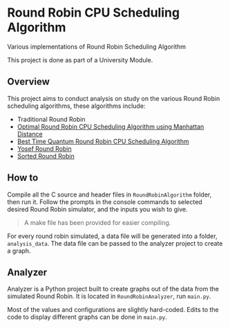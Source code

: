# Round Robin CPU Scheduling Algorithm
Various implementations of Round Robin Scheduling Algorithm

This project is done as part of a University Module.

## Overview

This project aims to conduct analysis on study on the various Round Robin scheduling algorithms, these algorithms include:

- Traditional Round Robin
- [Optimal Round Robin CPU Scheduling Algorithm using Manhattan Distance](https://www.researchgate.net/publication/320855939_Optimal_Round_Robin_CPU_Scheduling_Algorithm_Using_Manhattan_Distance)
- [Best Time Quantum Round Robin CPU Scheduling Algorithm](https://ijseas.com/volume3/v3i5/ijseas20170529.pdf)
- [Yosef Round Robin](https://ieeexplore.ieee.org/document/8716476)
- [Sorted Round Robin](https://ieeexplore.ieee.org/document/8862609)

## How to

Compile all the C source and header files in `RoundRobinAlgorithm` folder, then run it. Follow the prompts in the console commands to selected desired Round Robin simulator, and the inputs you wish to give.
> A make file has been provided for easier compiling.

For every round robin simulated, a data file will be generated into a folder, `analysis_data`. The data file can be passed to the analyzer project to create a graph.

## Analyzer

Analyzer is a Python project built to create graphs out of the data from the simulated Round Robin. It is located in `RoundRobinAnalyzer`, run `main.py`.

Most of the values and configurations are slightly hard-coded. Edits to the code to display different graphs can be done in `main.py`.
